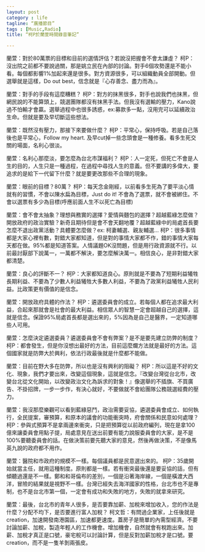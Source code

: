```yaml
---
layout: post
category : life 
tagline: “廣播節目”
tags : [Music,Radio]
title: “柯P於蘭萱時間錄音筆記”

---
```

蘭萱：對於80萬票的目標和目前的選情評估？若說沒把握會不會太謙虛？
柯P：沒出院之前都不要說過關，那是姚立民在內部的討論。對手6個攻勢還是不能小看。每個都影響1%加起來還是很多。對方資源很多，可以組織動員全部開動。但選舉就是這樣，Do out best，信念就是『心存善念、盡力而為』。

蘭萱：對手的手段有這麼糟糕？
柯P：對方的抹黑很多，對手也說我們也抹黑，但網民說的不能算頭上，競選團隊都沒有抹黑手法。但我沒有選輸的壓力，Kano說過不怕輸才會贏。選舉過程中也很多誘惑，ex:募款多一點，沒用完可以延續政治生命。但就是要及早切斷這些想法。

蘭萱：既然沒有壓力，那接下來要做什麼？
柯P：平常心，保持呼吸。若是自己落後也是平常心，Follow my heart. 及早cut掉一些念頭會是一種修養。看多生死交關的場面，名利心很淡。

蘭萱：名利心那麼淡，要怎麼為台北市謀福利？
柯P：人一定死，但死亡不會是人生的目的，人生只是一種過程，在過程中尋找人生的意義。但不要講的多偉大，要追求的是給下一代留下什麼？就是要更改那些不合理的現象。

蘭萱：眼前的目標？80萬？
柯P：每天念金剛經，以前看多生死為了要平淡心情就有的習慣，不會以陳水扁為目標，Just do it! 不會為了選票，就不會被綁住。不會以選票有多少為目標(呼應前面人生不以死亡為目標)

蘭萱：會不會太抽象？理想與務實的選擇？愛情與麵包的選擇？超越藍綠怎麼做？開放政府的政治實驗？新奇且期待但是會不會天翻地覆？超越藍綠中的局處首長要怎麼不退出政黨活動？具體要怎麼做？ex: 柯妻輔選、親友輔選...
柯P：很多事情都是大家心裡有數，對錯大家都知道，但是對的事情大家都不作，錯的事情大家每天都在做。95%都是知道答案。人情議題OK沒問題，但是用行政資源就不行。以前最討厭部下說萬一，一萬都不解決，要怎麼解決萬一。相信良心，是非對錯大家都清楚。

蘭萱：良心的評斷不一？
柯P：大家都知道良心。原則就是不要為了短期利益犧牲長期利益、不要為了少數人利益犧牲大多數人利益，不要為了政黨利益犧牲人民利益。比政策更有價值的是信念。

蘭萱：開放政府具體的作法？
柯P：遴選委員會的成立。若每個人都在追求最大利益，合起來那就會是社會的最大利益。相信眾人的智慧一定會超越自己的選擇，這就是信念。保證95%局處首長都是選出來的，5%因為是自己是醫界，一定知道哪些人可用。

蘭萱：怎麼決定遴選委員？遴選委員會不會有弊案？是不是要先建立防弊的制度？
柯P：都會發生，但是你沒想出最好的方法，目前這麼爛方法就是最好的方法。這個國家就是防弊大於興利，依法行政最後就是什麼都不能做。

蘭萱：目前在野大多在防弊，所以也是沒有興利的阻礙？
柯P：所以這是不好的文化、現象，我們才要出來，改變這個現象，這就是信念。『改變台灣從台北市，改變台北從文化開始，以改變政治文化為訴求的對象！』像選舉的不插旗、不買廣告、不掛招牌，一步一步作，有決心就好，不要做就不會給團隊公務競選經費的壓力。

蘭萱：我沒那麼樂觀可以看到藍綠惡鬥，政治需要妥協，遴選委員會成立、如何執行，全民提案，審預算，和原本的議會的功能衝突時，府會關係和民意如何處理？
柯P：參與式預算不是拿兩邊來衝突，只是把預算從以前政府編列，現在是拿100億來讓委員會用點子提，局處意見在送出前要有能力說服委員會的大家，是不是100%要聽委員會的話。在做決策前要先聽大家的意見，然後再做決策，不是像馬英九說的政府都不用作。

蘭萱：醫院和市政府的規模不一樣。每個議員都是民意選出來的。
柯P：35歲開始就當主任，就用這種制度。原則都是一樣。若有衝突最後還是要妥協的話，但有傾聽過還是不一樣。鄭和和哥倫布的差別，一個是沿著海岸線，一個是橫渡大西洋，冒險的結果就是視野不一樣。台灣已經失去海洋國家的性格，台北市也不是專制，也不是台北市第一個，一定會有成功和失敗的地方，失敗的就拿來研究。

蘭萱：最後，台北市的青年人很多，是否要靠加薪、加稅來增加收入，您的作法是什麼？分配不均下，是否要進行富人加稅？
柯文哲：有問過企業家，上任後就是creation，加速開發南港園區，加速都更速度。蓋房子是簡單的內需型經濟。不要討論加薪、加稅，製造年輕人的工作機會。增加機會，自然就會有稅跑出來。加薪、加稅才真正是口號，豪宅稅可以討論計算，但是反對加薪加稅才是口號。要creation，而不是一隻羊剝兩張皮。